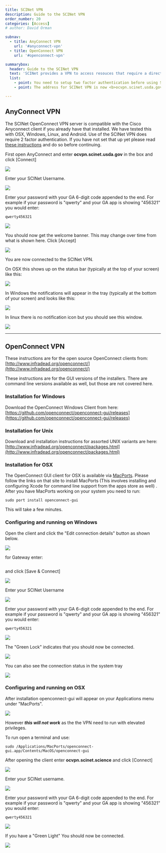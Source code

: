 ```yaml
---
title: SCINet VPN
description: Guide to the SCINet VPN
order_number: 20
categories: [Access]
# author: David Orman

subnav:
  - title: AnyConnect VPN
    url: '#anyconnect-vpn'
  - title: OpenConnect VPN
    url: '#openconnect-vpn'

summarybox:
  header: Guide to the SCINet VPN
  text: 'SCINet provides a VPN to access resouces that require a direct connection or a graphical interface and cannot be made public. <br>  Software is usually required to access the VPN.  We recommend Cisco AnyConnect if that is availbible, and OpenConnect if it is not.'
  list:
    - point: You need to setup two factor authentication before using SCINet VPN. <a href="guide/multifactor">Follow the instructions here.</a>
    - point: The address for SCINet VPN is now <b>ocvpn.scinet.usda.gov</b>

---
```





## AnyConnect VPN

The SCINet OpenConnect VPN server is compatible with the Cisco Anyconnect client if you already have that installed. We have tested this with OSX, Windows, Linux, and Android. Use of the SCINet VPN does require 2 factor authentication. If you have not set that up yet please read [these instructions](guide/multifactor/) and do so before continuing.

First open AnyConnect and enter **ocvpn.scinet.usda.gov** in the box and click \[Connect\]

![](/assets/img/guides/access/vpn/anyconnectvpn1.png)

Enter your SCINet Username.

![](/assets/img/guides/access/vpn/anyconnectvpn2.png)

Enter your password with your GA 6-digit code appended to the end. For example if your password is "qwerty" and your GA app is showing "456321" you would enter:

```
qwerty456321
```

![](/assets/img/guides/access/vpn/anyconnectvpn3.png)

You should now get the welcome banner. This may change over time from what is shown here. 
Click \[Accept\]

![](/assets/img/guides/access/vpn/anyconnectvpn4.png)

You are now connected to the SCINet VPN.

On OSX this shows up on the status bar (typically at the top of your screen) like this:

![](/assets/img/guides/access/vpn/anyconnectvpn5.png)

In Windows the notifications will appear in the tray (typically at the bottom of your screen) and looks like this:

![](/assets/img/guides/access/vpn/anyconnectvpn6.png)

In linux there is no notification icon but you should see this window.

![](/assets/img/guides/access/vpn/anyconnectvpn7.png)


---
## OpenConnect VPN

These instructions are for the open source OpenConnect clients from: [http://www.infradead.org/openconnect/](http://www.infradead.org/openconnect/)

These instructions are for the GUI versions of the installers. There are command line versions available as well, but those are not covered here.

### Installation for Windows

Download the OpenConnect Windows Client from here:
[https://github.com/openconnect/openconnect-gui/releases](https://github.com/openconnect/openconnect-gui/releases)

### Installation for Unix
Download and installation instructions for assorted UNIX variants are here:
[http://www.infradead.org/openconnect/packages.html](http://www.infradead.org/openconnect/packages.html)

### Installation for OSX

The OpenConnect GUI client for OSX is available via [MacPorts](https://www.macports.org/). Please follow the links on that site to install MacPorts (This involves installing and configuring Xcode for command line support from the apps store as well) . After you have MacPorts working on your system you need to run:

```
sudo port install openconnect-gui
```

This will take a few minutes.

### Configuring and running on Windows

Open the client and click the "Edit connection details" button as shown below.

![](/assets/img/guides/access/vpn/openconnectvpn1.png)

for Gateway enter:


```https://ocvpn.scinet.usda.gov
```

and click [Save & Connect]

![](/assets/img/guides/access/vpn/openconnectvpn2.png)

Enter your SCINet Username

![](/assets/img/guides/access/vpn/openconnectvpn3.png)

Enter your password with your GA 6-digit code appended to the end. For example if your password is "qwerty" and your GA app is showing "456321" you would enter:

```
qwerty456321
```

![](/assets/img/guides/access/vpn/openconnectvpn4.png)

The "Green Lock" indicates that you should now be connected.

![](/assets/img/guides/access/vpn/openconnectvpn5.png)

You can also see the connection status in the system tray 

![](/assets/img/guides/access/vpn/openconnectvpn6.png)

### Configuring and running on OSX

After installation openconnect-gui will appear on your Applications menu under "MacPorts". 

![](/assets/img/guides/access/vpn/openconnectvpn7.png)

However ***this will not work*** as the the VPN need to run with elevated privileges.

To run open a terminal and use:

```
sudo /Applications/MacPorts/openconnect-gui.app/Contents/MacOS/openconnect-gui
```

After opening the client enter **ocvpn.scinet.science** and click \[Connect\]

![](/assets/img/guides/access/vpn/openconnectvpn8.png)

Enter your SCINet username.

![](/assets/img/guides/access/vpn/openconnectvpn9.png)

Enter your password with your GA 6-digit code appended to the end. For example if your password is "qwerty" and your GA app is showing "456321" you would enter:

```
qwerty456321
```

![](/assets/img/guides/access/vpn/openconnectvpn10.png)

If you have a "Green Light" You should now be connected.  

![](/assets/img/guides/access/vpn/openconnectvpn11.png)




